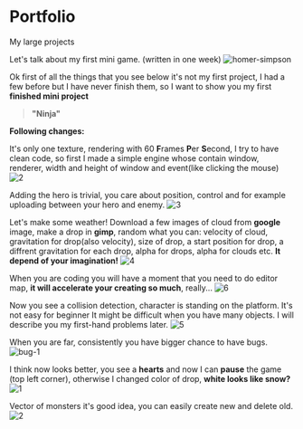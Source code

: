 # Portfolio
My large projects

Let's talk about my first mini game. (written in one week)
![homer-simpson](https://cloud.githubusercontent.com/assets/19840443/16882610/3ad7712a-4ac0-11e6-894c-9621051c6664.png)


Ok first of all the things that you see below it's not my first project, I had a few before but I have never finish them, so I want to show you my first **finished mini project**

>**"Ninja"**

**Following changes:**

It's only one texture, rendering with 60 **F**rames **P**er **S**econd, I try to have clean code, so first I made a simple engine whose contain window, renderer, width and height of window and event(like clicking the mouse)
![2](https://cloud.githubusercontent.com/assets/19840443/16836879/3ab16bd4-49c0-11e6-9481-398ce69de3f1.png)


Adding the hero is trivial, you care about position, control and for example uploading between your hero and enemy.
![3](https://cloud.githubusercontent.com/assets/19840443/16836889/46aaaa36-49c0-11e6-8802-1ffe8c523e2b.png)


Let's make some weather! Download a few images of cloud from **google** image, make a drop in **gimp**, random what you can: velocity of cloud, gravitation for drop(also velocity), size of drop, a start position for drop, a diffrent gravitation for each drop, alpha for drops, alpha for clouds etc. **It depend of your imagination!**
![4](https://cloud.githubusercontent.com/assets/19840443/16836902/5486fd6c-49c0-11e6-9bff-bccf31586699.png)


When you are coding you will have a moment that you need to do editor map, **it will accelerate your creating so much**, really...
![6](https://cloud.githubusercontent.com/assets/19840443/16881974/fc38a158-4abc-11e6-9714-7fac93560e02.png)


Now you see a collision detection, character is standing on the platform. It's not easy for beginner It might be difficult when you have many objects. I will describe you my first-hand problems later.
![5](https://cloud.githubusercontent.com/assets/19840443/16881879/7dc5573a-4abc-11e6-86de-446bde3e0d90.png)


When you are far, consistently you have bigger chance to have bugs.
![bug-1](https://cloud.githubusercontent.com/assets/19840443/16882714/bb35ba98-4ac0-11e6-9ffe-fbad24f8bc08.jpg)


I think now looks better, you see a **hearts** and now I can **pause** the game (top left corner), otherwise I changed color of drop, **white looks like snow?**
![1](https://cloud.githubusercontent.com/assets/19840443/16893941/6e9b74a2-4b47-11e6-97e5-e01be3609ee3.png)


Vector of monsters it's good idea, you can easily create new and delete old.
![2](https://cloud.githubusercontent.com/assets/19840443/16897193/68b9cc38-4baa-11e6-808f-46f374bb9960.png)

